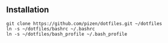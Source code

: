 Installation
------------

    git clone https://github.com/pizen/dotfiles.git ~/dotfiles
    ln -s ~/dotfiles/bashrc ~/.bashrc
    ln -s ~/dotfiles/bash_profile ~/.bash_profile
